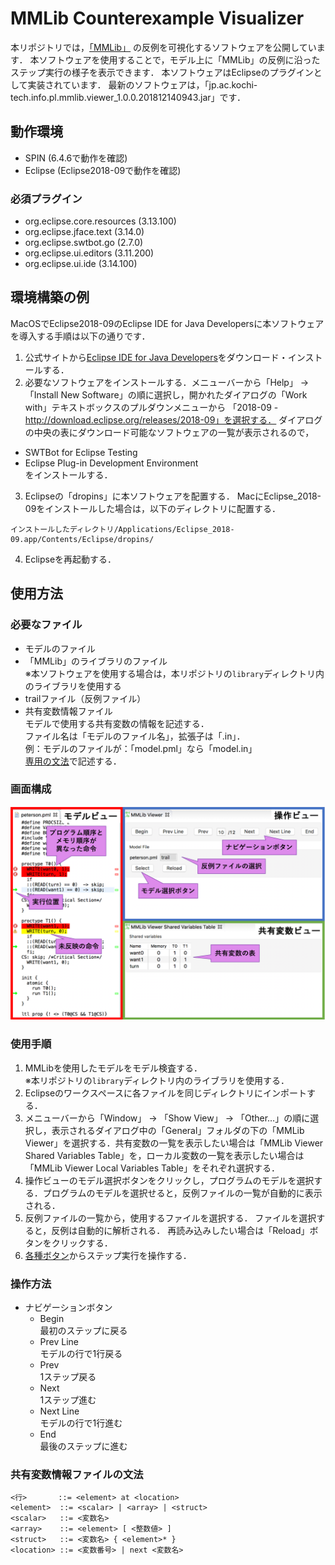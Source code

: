 # MMLib Counterexample Visualizer
本リポジトリでは，[「MMLib」](https://github.com/plasklab/mmlib)
の反例を可視化するソフトウェアを公開しています．
本ソフトウェアを使用することで，モデル上に「MMLib」の反例に沿ったステップ実行の様子を表示できます．
本ソフトウェアはEclipseのプラグインとして実装されています．
最新のソフトウェアは，「jp.ac.kochi-tech.info.pl.mmlib.viewer_1.0.0.201812140943.jar」です．

## 動作環境
- SPIN (6.4.6で動作を確認)
- Eclipse (Eclipse2018-09で動作を確認)

### 必須プラグイン
- org.eclipse.core.resources (3.13.100)
- org.eclipse.jface.text (3.14.0)
- org.eclipse.swtbot.go (2.7.0)
- org.eclipse.ui.editors (3.11.200)
- org.eclipse.ui.ide (3.14.100)


## 環境構築の例
MacOSでEclipse2018-09のEclipse IDE for Java Developersに本ソフトウェアを導入する手順は以下の通りです．
1. 公式サイトから[Eclipse IDE for Java Developers](https://www.eclipse.org/downloads/packages/release/2018-09/r/eclipse-ide-java-developers)をダウンロード・インストールする．
2. 必要なソフトウェアをインストールする．メニューバーから「Help」 -> 「Install New Software」の順に選択し，開かれたダイアログの「Work with」テキストボックスのプルダウンメニューから 「2018-09 - http://download.eclipse.org/releases/2018-09」を選択する．
ダイアログの中央の表にダウンロード可能なソフトウェアの一覧が表示されるので，
  - SWTBot for Eclipse Testing
  - Eclipse Plug-in Development Environment  
  をインストールする．
3. Eclipseの「dropins」に本ソフトウェアを配置する．
MacにEclipse_2018-09をインストールした場合は，以下のディレクトリに配置する．
```
インストールしたディレクトリ/Applications/Eclipse_2018-09.app/Contents/Eclipse/dropins/
```
4. Eclipseを再起動する．


## 使用方法
### 必要なファイル
  - モデルのファイル
  - 「MMLib」のライブラリのファイル  
  ※本ソフトウェアを使用する場合は，本リポジトリの`library`ディレクトリ内のライブラリを使用する
  - trailファイル（反例ファイル）
  - 共有変数情報ファイル  
  モデルで使用する共有変数の情報を記述する．  
  ファイル名は「モデルのファイル名」，拡張子は「.in」．  
  例：モデルのファイルが：「model.pml」なら「model.in」  
  [専用の文法](#共有変数情報ファイルの文法)で記述する．

### 画面構成
  ![gamen](software.png)

### 使用手順
  1. MMLibを使用したモデルをモデル検査する．  
  ※本リポジトリの`library`ディレクトリ内のライブラリを使用する．
  1. Eclipseのワークスペースに各ファイルを同じディレクトリにインポートする．
  2. メニューバーから「Window」 -> 「Show View」 -> 「Other…」の順に選択し，表示されるダイアログ中の「General」フォルダの下の「MMLib Viewer」を選択する．共有変数の一覧を表示したい場合は「MMLib Viewer Shared Variables Table」を，ローカル変数の一覧を表示したい場合は「MMLib Viewer Local Variables Table」をそれぞれ選択する．
  3. 操作ビューのモデル選択ボタンをクリックし，プログラムのモデルを選択する．プログラムのモデルを選択せると，反例ファイルの一覧が自動的に表示される．
  4. 反例ファイルの一覧から，使用するファイルを選択する．
  ファイルを選択すると，反例は自動的に解析される．
  再読み込みしたい場合は「Reload」ボタンをクリックする．
  5. [各種ボタン](#操作方法)からステップ実行を操作する．


### 操作方法
  - ナビゲーションボタン  
    - Begin  
    最初のステップに戻る
    - Prev Line  
    モデルの行で1行戻る
    - Prev  
    1ステップ戻る
    - Next  
    1ステップ進む
    - Next Line  
    モデルの行で1行進む
    - End  
    最後のステップに進む

### 共有変数情報ファイルの文法
```
<行>       ::= <element> at <location>
<element>  ::= <scalar> | <array> | <struct>
<scalar>   ::= <変数名>
<array>    ::= <element> [ <整数値> ]
<struct>   ::= <変数名> { <element>* }
<location> ::= <変数番号> | next <変数名>
```
